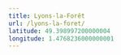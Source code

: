```yaml
---
title: Lyons-la-Forêt
url: /lyons-la-foret/
latitude: 49.398997200000004
longitude: 1.4768236000000001
---
```

